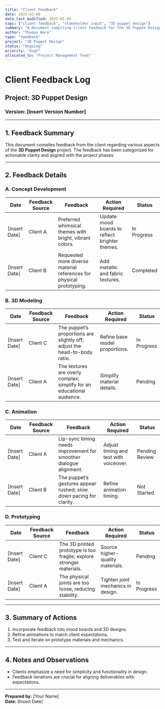 ```yaml
---
title: "Client Feedback"
date: 2025-01-08
date_last_modified: 2025-01-09
tags: ["client feedback", "stakeholder input", "3D puppet design"]
summary: "A document compiling client feedback for the 3D Puppet Design project, including suggestions, comments, and actionable items for refinement."
author: "Thomas Ware"
type: "feedback"
project: "3D Puppet Design"
status: "Ongoing"
priority: "High"
allocated_to: "Project Management Team"
---
```

# **Client Feedback Log**

## **Project:** 3D Puppet Design
### **Version:** [Insert Version Number]

---

## **1. Feedback Summary**
This document compiles feedback from the client regarding various aspects of the **3D Puppet Design** project. The feedback has been categorized for actionable clarity and aligned with the project phases.

---

## **2. Feedback Details**

### **A. Concept Development**
| **Date**       | **Feedback Source** | **Feedback**                                                                 | **Action Required**                              | **Status**        |
|----------------|---------------------|-------------------------------------------------------------------------------|-------------------------------------------------|-------------------|
| [Insert Date]  | Client A            | Preferred whimsical themes with bright, vibrant colors.                     | Update mood boards to reflect brighter themes.  | In Progress       |
| [Insert Date]  | Client B            | Requested more diverse material references for physical prototyping.        | Add metallic and fabric textures.              | Completed         |

### **B. 3D Modeling**
| **Date**       | **Feedback Source** | **Feedback**                                                                 | **Action Required**                              | **Status**        |
|----------------|---------------------|-------------------------------------------------------------------------------|-------------------------------------------------|-------------------|
| [Insert Date]  | Client C            | The puppet’s proportions are slightly off; adjust the head-to-body ratio.    | Refine base model proportions.                 | In Progress       |
| [Insert Date]  | Client A            | The textures are overly complex; simplify for an educational audience.      | Simplify material details.                     | Pending           |

### **C. Animation**
| **Date**       | **Feedback Source** | **Feedback**                                                                 | **Action Required**                              | **Status**        |
|----------------|---------------------|-------------------------------------------------------------------------------|-------------------------------------------------|-------------------|
| [Insert Date]  | Client A            | Lip-sync timing needs improvement for smoother dialogue alignment.           | Adjust timing and test with voiceover.         | Pending Review    |
| [Insert Date]  | Client B            | The puppet’s gestures appear rushed; slow down pacing for clarity.          | Refine animation timing.                       | Not Started       |

### **D. Prototyping**
| **Date**       | **Feedback Source** | **Feedback**                                                                 | **Action Required**                              | **Status**        |
|----------------|---------------------|-------------------------------------------------------------------------------|-------------------------------------------------|-------------------|
| [Insert Date]  | Client C            | The 3D printed prototype is too fragile; explore stronger materials.         | Source higher-quality materials.               | Pending           |
| [Insert Date]  | Client A            | The physical joints are too loose, reducing stability.                       | Tighten joint mechanics in design.             | In Progress       |

---

## **3. Summary of Actions**
1. Incorporate feedback into mood boards and 3D designs.
2. Refine animations to match client expectations.
3. Test and iterate on prototype materials and mechanics.

---

## **4. Notes and Observations**
- Clients emphasize a need for simplicity and functionality in design.
- Feedback iterations are crucial for aligning deliverables with expectations.

---

**Prepared by:** [Your Name]  
**Date:** [Insert Date]
